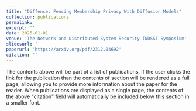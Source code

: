 ```yaml
---
title: "Diffence: Fencing Membership Privacy With Diffusion Models"
collection: publications
permalink: 
excerpt: ''
date: 2025-01-01
venue: 'The Network and Distributed System Security (NDSS) Symposium'
slidesurl: ''
paperurl: 'https://arxiv.org/pdf/2312.04692'
citation: ''
---
```


The contents above will be part of a list of publications, if the user clicks the link for the publication than the contents of section will be rendered as a full page, allowing you to provide more information about the paper for the reader. When publications are displayed as a single page, the contents of the above "citation" field will automatically be included below this section in a smaller font.
